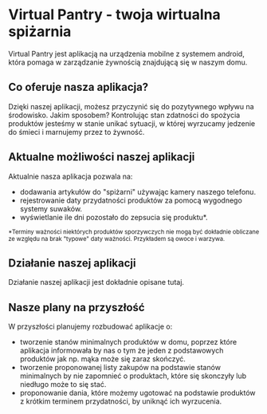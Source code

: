 # Virtual Pantry - twoja wirtualna spiżarnia
Virtual Pantry jest aplikacją na urządzenia mobilne z systemem android, która pomaga w zarządzanie żywnością znajdującą się w naszym domu.

## Co oferuje nasza aplikacja?
Dzięki naszej aplikacji, możesz przyczynić się do pozytywnego wpływu na środowisko. Jakim sposobem? Kontrolując stan zdatności do spożycia produktów jesteśmy w stanie unikać sytuacji, w której wyrzucamy jedzenie do śmieci i marnujemy przez to żywność.

## Aktualne możliwości naszej aplikacji
Aktualnie nasza aplikacja pozwala na:
- dodawania artykułów do "spiżarni" używając kamery naszego telefonu.
- rejestrowanie daty przydatności produktów za pomocą wygodnego systemy suwaków.
- wyświetlanie ile dni pozostało do zepsucia się produktu*.

<sub>*Terminy ważności niektórych produktów sporzywczych nie mogą być dokładnie obliczane ze względu na brak "typowe" daty ważności. Przykładem są owoce i warzywa.</sub>

## Działanie naszej aplikacji
Działanie naszej aplikacji jest dokładnie opisane tutaj.

## Nasze plany na przyszłość
W przyszłości planujemy rozbudować aplikacje o:
- tworzenie stanów minimalnych produktów w domu, poprzez które aplikacja informowała by nas o tym że jeden z podstawowych produktów jak np. mąka może się zaraz skończyć.
- tworzenie proponowanej listy zakupów na podstawie stanów minimalnych by nie zapomnieć o produktach, które się skonczyły lub niedługo może to się stać.
- proponowanie dania, które możemy ugotować na podstawie produktów z krótkim terminem przydatności, by uniknąć ich wyrzucenia.
